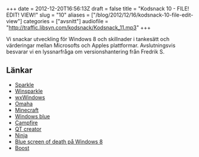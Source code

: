 +++
date = 2012-12-20T16:56:13Z
draft = false
title = "Kodsnack 10 - FILE! EDIT! VIEW!"
slug = "10"
aliases = ["/blog/2012/12/16/kodsnack-10-file-edit-view"]
categories = ["avsnitt"]
audiofile = "http://traffic.libsyn.com/kodsnack/Kodsnack_11.mp3"
+++

Vi snackar utveckling för Windows 8 och skillnader i tankesätt och värderingar mellan Microsofts och Apples plattformar. Avslutningsvis besvarar vi en lyssnarfråga om versionshantering från Fredrik S.

## Länkar ##

* [Sparkle](http://sparkle.andymatuschak.org)
* [Winsparkle](http://winsparkle.org)
* [wxWindows](http://www.wxwindows.org)
* [Omaha](https://code.google.com/p/omaha/)
* [Minecraft](https://minecraft.net)
* [Windows blue](https://en.wikipedia.org/wiki/Windows_Blue)
* [Campfire](http://campfirenow.com)
* [QT creator](https://qt.digia.com/Product/Developer-Tools/)
* [Ninja](http://martine.github.com/ninja/)
* [Blue screen of death på Windows 8](http://www.idg.se/2.1085/1.404119/har-ar-nya-blue-screen-of-death-i-windows-8)
* [Boost](http://www.boost.org)



